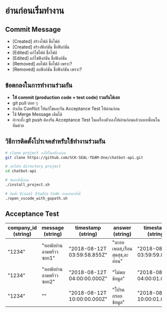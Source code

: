 # อ่านก่อนเริ่มทำงาน
## Commit Message
- [Created] สร้างไฟล์ ชื่อไฟล์
- [Created] สร้างฟังก์ชัน ชื่อฟังก์ชัน
- [Edited] แก้ไขไฟล์ ชื่อไฟล์
- [Edited] แก้ไขฟังก์ชัน ชื่อฟังก์ชัน
- [Removed] ลบไฟล์ ชื่อไฟล์ เพราะ?
- [Removed] ลบฟังก์ชัน ชื่อฟังก์ชัน เพราะ?

## ข้อตกลงในการทำงานร่วมกัน
- **ให้ commit (production code + test code) รวมกันได้เลย**
- git pull บ่อย ๆ
- ถ้าเกิด Conflict ให้แก้ไขและรัน Acceptance Test ให้ผ่านก่อน
- ใช้ Merge Message เดิมได้
- ถ้าจะสั่ง git push ต้องรัน Acceptance Test ในเครื่องตัวเองให้ผ่านก่อนแล้วบอกเพื่อนในทีมด้วย

## วิธีการติดตั้งโปรเจคสำหรับใช้ทำงานร่วมกัน
```bash
# clone project ลงไปในเครื่องก่อน
git clone https://github.com/SCK-SEAL-TEAM-One/chatbot-api.git

# เข้าไปยัง directory project
cd chatbot-api

# รันคำสั่งนี้ก่อน
./install_project.sh

# ติดตั้ง Visual Studio Code ก่อนทำคำสั่งนี้
./open_vscode_with_gopath.sh

```

## Acceptance Test
| company_id (string) | message (string)     | timestamp (string)          | answer (string)           | timestamp (string)          |
|---------------------|----------------------|-----------------------------|---------------------------|-----------------------------|
| "1234"              | "หอพักย่านลาดพร้าวซอย1" | "2018-08-12T 03:59:58.855Z" | "ละออเพลส,เรือนสุดสุข,ละอ่อน" | "2018-08-12T 03:59:59.855Z" |
| "1234"              | "หอพักย่านลาดพร้าวซอย2" | "2018-08-12T 04:00:00.000Z" | "ไม่พบข้อมูล"                | "2018-08-12T 04:00:01.000Z" |
| "1234"              | ""                   | "2018-08-12T 10:00:00.000Z" | "โปรดกรอกข้อมูล"            | "2018-08-12T 10:00:01.000Z" |